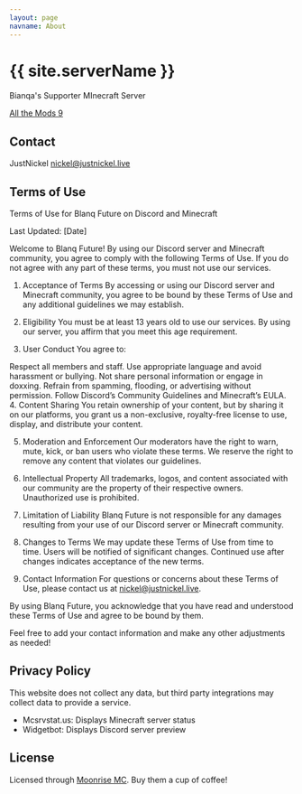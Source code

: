 ```yaml
---
layout: page
navname: About
---
```


# {{ site.serverName }}

Bianqa's Supporter MInecraft Server

[All the Mods 9](minecraft://blanq.justnickel.live)

## Contact

JustNickel <nickel@justnickel.live>

## Terms of Use

Terms of Use for Blanq Future on Discord and Minecraft

Last Updated: [Date]

Welcome to Blanq Future! By using our Discord server and Minecraft community, you agree to comply with the following Terms of Use. If you do not agree with any part of these terms, you must not use our services.

1. Acceptance of Terms
By accessing or using our Discord server and Minecraft community, you agree to be bound by these Terms of Use and any additional guidelines we may establish.

2. Eligibility
You must be at least 13 years old to use our services. By using our server, you affirm that you meet this age requirement.

3. User Conduct
You agree to:

Respect all members and staff.
Use appropriate language and avoid harassment or bullying.
Not share personal information or engage in doxxing.
Refrain from spamming, flooding, or advertising without permission.
Follow Discord’s Community Guidelines and Minecraft’s EULA.
4. Content Sharing
You retain ownership of your content, but by sharing it on our platforms, you grant us a non-exclusive, royalty-free license to use, display, and distribute your content.

5. Moderation and Enforcement
Our moderators have the right to warn, mute, kick, or ban users who violate these terms. We reserve the right to remove any content that violates our guidelines.

6. Intellectual Property
All trademarks, logos, and content associated with our community are the property of their respective owners. Unauthorized use is prohibited.

7. Limitation of Liability
Blanq Future is not responsible for any damages resulting from your use of our Discord server or Minecraft community.

8. Changes to Terms
We may update these Terms of Use from time to time. Users will be notified of significant changes. Continued use after changes indicates acceptance of the new terms.

9. Contact Information
For questions or concerns about these Terms of Use, please contact us at nickel@justnickel.live.

By using Blanq Future, you acknowledge that you have read and understood these Terms of Use and agree to be bound by them.

Feel free to add your contact information and make any other adjustments as needed!

## Privacy Policy

This website does not collect any data, but third party integrations may collect data to provide a service.

- Mcsrvstat.us: Displays Minecraft server status
- Widgetbot: Displays Discord server preview

## License

Licensed through [Moonrise MC](https://github.com/coffeebank/moonrise). Buy them a cup of coffee!
